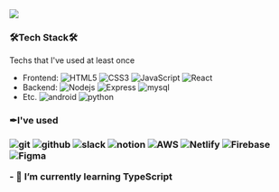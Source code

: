 <img src="http://mazassumnida.wtf/api/v2/generate_badge?boj=splato88"/>

<h3 border-bottom="none">🛠Tech Stack🛠</h3>
<p>
  Techs that I've used at least once
</p>
  <ul>
    <li>
      Frontend: <img alt="HTML5" src="https://img.shields.io/badge/-html-%23E34F26?logo=HTML5&logoColor=white"/>
      <img alt="CSS3" src="https://img.shields.io/badge/-css-%231572B6?logo=CSS3&logoColor=white"/>
      <img alt="JavaScript" src="https://img.shields.io/badge/-JavaScript-%23F7DF1E?logo=JavaScript&logoColor=white"/>
      <img alt="React" src="https://img.shields.io/badge/-React-%2361DAFB?logo=React&logoColor=white"/>
    </li>
  <li>
    Backend:
    <img alt="Nodejs" src="https://img.shields.io/badge/-Nodejs-%23339933?logo=Node.js&logoColor=white"/>
    <img alt="Express" src="https://img.shields.io/badge/-Express-%23000000?logo=Express&logoColor=white"/>
    <img alt="mysql" src="https://img.shields.io/badge/-mysql-%234479A1?logo=MySQL&logoColor=white"/>
  </li>
  <li>
    Etc.
    <img alt="android" src="https://img.shields.io/badge/-android-green?logo=android&logoColor=white"/>
    <img alt="python" src="https://img.shields.io/badge/-Python-%233776AB?logo=Python&logoColor=white"/>
  </li>
 </ul>

<h3 border-bottom="none">✒I've used<h3>
<p>
  <img alt="git" src="https://img.shields.io/badge/-git-%23F05032?logo=git&logoColor=white">
  <img alt="github" src="https://img.shields.io/badge/-github-%23181717?logo=GitHub&logoColor=white"/>
  <img alt="slack" src="https://img.shields.io/badge/-slack-%234A154B?logo=Slack&logoColor=white"/>
  <img alt="notion" src="https://img.shields.io/badge/-Notion-%23000000?logo=Notion&logoColor=white"/>
  <img alt=" AWS" src="https://img.shields.io/badge/-AWS-%23232F3E?logo=Amazon%20AWS&logoColor=white"/>
  <img alt=" Netlify" src="https://img.shields.io/badge/-Netlify-%2300C7B7?logo=Netlify&logoColor=white"/>
  <img alt=" Firebase" src="https://img.shields.io/badge/-Firebase-%23FFCA28?logo=Firebase&logoColor=black"/>
  <img alt="Figma" src="https://img.shields.io/badge/-Figma-%23F24E1E?logo=Figma&logoColor=white"/>
</p>
  - 🌱 I’m currently learning TypeScript



<!--
**hyojinLee-git/hyojinLee-git** is a ✨ _special_ ✨ repository because its `README.md` (this file) appears on your GitHub profile.

Here are some ideas to get you started:

- 🔭 I’m currently working on ...
- 🌱 I’m currently learning ...
- 👯 I’m looking to collaborate on ...
- 🤔 I’m looking for help with ...
- 💬 Ask me about ...
- 📫 How to reach me: ...
- 😄 Pronouns: ...
- ⚡ Fun fact: ...
  -->
